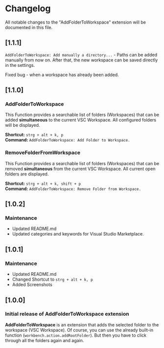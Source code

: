 # Changelog

All notable changes to the "AddFolderToWorkspace" extension will be documented in this file.

## [1.1.1]

`AddFolderToWorkspace: Add manually a directory...` - Paths can be added manually from now on. After that, the new workspace can be saved directly in the settings.

Fixed bug - when a workspace has already been added.

## [1.1.0]

### AddFolderToWorkspace

This Function provides a searchable list of folders (Workspaces) that can be added **simultaneous** to the current VSC Workspace. All configured folders will be displayed.

**Shortcut:** ```strg + alt + k, p```<br>
**Command:**  ```AddFolderToWorkspace: Add Folder to Workspace.```

### RemoveFolderFromWorkspace

This Function provides a searchable list of folders (Workspaces) that can be removed **simultaneous** from the current VSC Workspace. All current open folders are displayed.

**Shortcut:** ```strg + alt + k, shift + p```<br>
**Command:**  ```AddFolderToWorkspace: Remove Folder from Workspace.```

## [1.0.2]

### Maintenance

- Updated README.md
- Updated categories and keywords for Visual Studio Marketplace.

## [1.0.1]

### Maintenance

- Updated README.md
- Changed Shortcut to ```strg + alt + k, p```
- Added Screenshots

## [1.0.0]

### Initial release of AddFolderToWorkspace extension

**AddFolderToWorkspace** is an extension that adds the selected folder to the workspace (VSC Workspace).
Of course, you can use the already built-in function (`workbench.action.addRootFolder`). But then you have to click through all the folders again and again.

